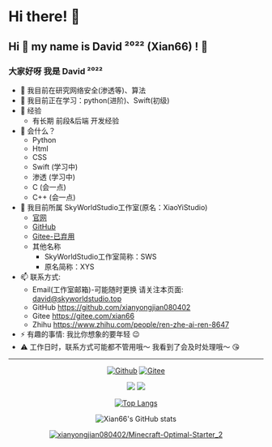 # Hi there! 👋
Hi 👋 my name is David ²⁰²² (Xian66) ! 👋
-----
### 大家好呀 我是 David ²⁰²²
- 🔭  我目前在研究网络安全(渗透等)、算法
- 🌱  我目前正在学习：python(进阶)、Swift(初级)
- 📖 经验
  - 有长期 前段&后端 开发经验
- 🧠 会什么？
  - Python
  - Html
  - CSS
  - Swift (学习中)
  - 渗透 (学习中)
  - C (会一点)
  - C++ (会一点)
- 📔  我目前所属 SkyWorldStudio工作室(原名：XiaoYiStudio) 
  - [官网](https://skyworldstudio.top)
  - [GitHub](https://github.com/SkyWorldStudio)
  - [Gitee-已弃用](https://gitee.com/XYS-XiaoYiStudio)
  - 其他名称
      - SkyWorldStudio工作室简称：SWS 
      - 原名简称：XYS
- 📫  联系方式:
  - Email(工作室邮箱)-可能随时更换 请关注本页面: [david@skyworldstudio.top](mailto:david@skyworldstudio.top)
  - GitHub <https://github.com/xianyongjian080402>
  - Gitee <https://gitee.com/xian66>
  - Zhihu <https://www.zhihu.com/people/ren-zhe-ai-ren-8647>
- ⚡  有趣的事情: 我比你想象的要年轻 😉
- ⚠️  工作日时，联系方式可能都不管用哦～ 我看到了会及时处理哦～ 😘
-----

<div align="center">
  
[![Github](https://img.shields.io/badge/-Github-000?style=flat&logo=Github&logoColor=white&labelColor=black&color=inactive)](https://github.com/xianyongjian080402) [![Gitee](https://img.shields.io/badge/-Gitee-white?logo=Gitee&logoColor=white&labelColor=red&color=3D434E)](https://gitee.com/xian66)

<img src="https://portrait.gitee.com/uploads/avatars/user/3206/9618169_xian66_1643017327.png!avatar200"/>
  
<img src="https://gitee.com/xian66/xianyongjian080402_github/raw/master/SkyWorldStudio.png"/>

</div>

<div align="center">

[![Top Langs](https://github-readme-stats.vercel.app/api/top-langs/?username=xianyongjian080402&layout=compact&langs_count=8&count_private=true)](https://github.com/anuraghazra/github-readme-stats)

</div>

<div align="center">

![Xian66's GitHub stats](https://github-readme-stats.vercel.app/api?username=xianyongjian080402&show_icons=true&theme=tokyonight&count_private=true&title_color=fff&bg_color=E0FFFF,87CEFA,1E90FF&text_color=FFEFD5&locale=cn&icon_color=DEB887&count_private=true)

</div>

<div align="center">

[![xianyongjian080402/Minecraft-Optimal-Starter_2](https://gitee.com/xian66/minecraft-optimal-starter_2/widgets/widget_card.svg?colors=4183c4,ffffff,ffffff,e3e9ed,666666,9b9b9b)](https://gitee.com/xian66/minecraft-optimal-starter_2)

</div>

<!--
**Xian66/Xian66** is a ✨ _special_ ✨ repository because its `README.md` (this file) appears on your GitHub profile.

Here are some ideas to get you started:

- 🔭 I’m currently working on ...
- 🌱 I’m currently learning ...
- 👯 I’m looking to collaborate on ...
- 🤔 I’m looking for help with ...
- 💬 Ask me about ...
- 📫 How to reach me: ...
- 😄 Pronouns: ...
- ⚡ Fun fact: ...
-->
